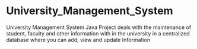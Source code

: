 # University_Management_System
University Management System Java Project deals with the maintenance of student, faculty and other information with in the university in a centralized database where you can add, view and update Information
